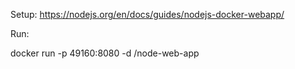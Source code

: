 
Setup: https://nodejs.org/en/docs/guides/nodejs-docker-webapp/

Run: 

docker run -p 49160:8080 -d <your username>/node-web-app
